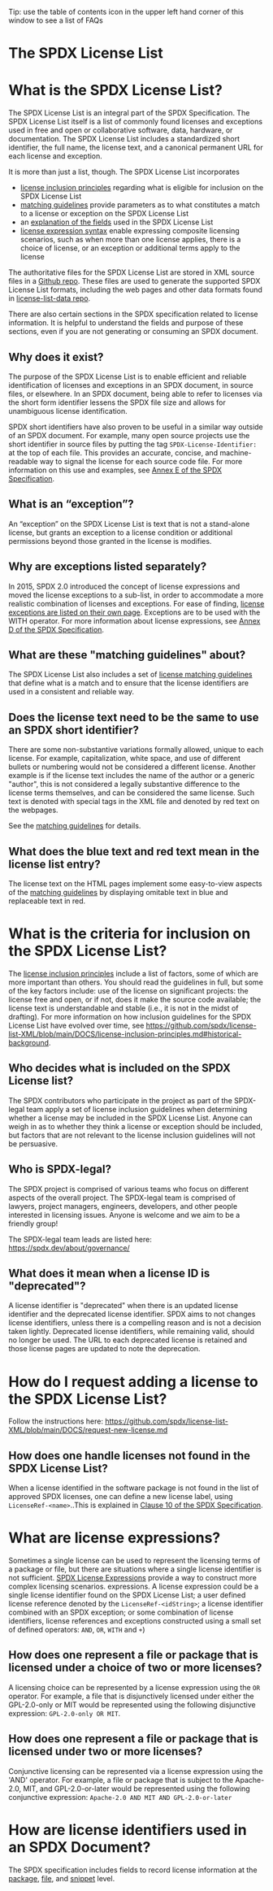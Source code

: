 Tip: use the table of contents icon in the upper left hand corner of this window to see a list of FAQs

The SPDX License List
=====================

# What is the SPDX License List?
The SPDX License List is an integral part of the SPDX Specification. The
SPDX License List itself is a list of commonly found licenses and
exceptions used in free and open or collaborative software, data,
hardware, or documentation. The SPDX License List includes a
standardized short identifier, the full name, the license text, and a
canonical permanent URL for each license and exception.

It is more than just a list, though. The SPDX License List incorporates
* [license inclusion principles](https://github.com/spdx/license-list-XML/blob/main/DOCS/license-inclusion-principles.md) 
regarding what is eligible for inclusion on the SPDX License List
* [matching guidelines](https://spdx.github.io/spdx-spec/v2.3/license-matching-guidelines-and-templates/) 
provide parameters as to what constitutes a match to a license or exception on the SPDX License List
* an [explanation of the fields](https://github.com/spdx/license-list-XML/blob/main/DOCS/license-fields.md) 
used in the SPDX License List
* [license expression syntax](LINK) 
enable expressing composite licensing scenarios, such as when more than one license applies, there is a choice of license, or an exception or additional terms apply to the license

The authoritative files for the SPDX License List are stored in XML source files 
in a [Github repo](https://github.com/spdx/license-list-XML). These files are 
used to generate the supported SPDX License List formats, including the 
web pages and other data formats found in [license-list-data repo](https://github.com/spdx/license-list-data).

There are also certain sections in the SPDX specification related to license information. 
It is helpful to understand the fields and purpose of these sections, even if you 
are not generating or consuming an SPDX document. 

## Why does it exist?
The purpose of the SPDX License List is to enable efficient and reliable
identification of licenses and exceptions in an SPDX document, in
source files, or elsewhere. In an SPDX document, being able to refer to licenses via the short
form identifier lessens the SPDX file size and allows for unambiguous
license identification.

SPDX short identifiers have also proven to be useful in a similar way
outside of an SPDX document. For example, many open source projects use the short identifier 
in source files by putting the tag `SPDX-License-Identifier:` at the top of each file. This provides an accurate, concise, and
machine-readable way to signal the license for each source code
file. For more information on this use and examples, see [Annex E of
the SPDX
Specification](https://spdx.github.io/spdx-spec/v2.3/using-SPDX-short-identifiers-in-source-files/).

## What is an “exception”?
An “exception” on the SPDX License List is text that is not a stand-alone license, but grants an exception to a license condition or additional permissions beyond those granted in the license is modifies.

## Why are exceptions listed separately?
In 2015, SPDX 2.0 introduced the concept of license expressions and moved the license
exceptions to a sub-list, in order to accommodate a more realistic
combination of licenses and exceptions. For ease of finding, [license exceptions are listed on their own
page](https://spdx.org/licenses/exceptions-index.html). Exceptions are to be used with
the WITH operator. For more information about license expressions, see
[Annex D of the SPDX
Specification](https://spdx.github.io/spdx-spec/v2.3/SPDX-license-expressions/).

## What are these "matching guidelines" about?
The SPDX License List also includes a set of [license matching
guidelines](https://spdx.github.io/spdx-spec/v2.3/license-matching-guidelines-and-templates/)
that define what is a match and to ensure that the license identifiers are used in a consistent and
reliable way. 

## Does the license text need to be the same to use an SPDX short identifier?
There are some non-substantive variations formally allowed, unique to each license. For example, capitalization, white space, and use of different bullets or numbering would not be considered a different license. Another example is if the license text includes the name of the author or a generic "author", this is not considered a legally substantive difference to the license terms themselves, and can be considered the same license. Such text is denoted with special tags in the XML file and denoted by red text on the webpages.  
 
See the [matching guidelines](https://spdx.github.io/spdx-spec/v2.3/license-matching-guidelines-and-templates/) for details.

## What does the blue text and red text mean in the license list entry?
The license text on the HTML pages implement some easy-to-view aspects of the [matching guidelines](https://spdx.github.io/spdx-spec/v2.3/license-matching-guidelines-and-templates/) by displaying omitable text in blue and replaceable text in red.

# What is the criteria for inclusion on the SPDX License List?

The [license inclusion principles](https://github.com/spdx/license-list-XML/blob/main/DOCS/license-inclusion-principles.md) include a list of factors, some of which are more important than others. You should read the guidelines in full, but some of the key factors include: use of the license on significant projects: the license free and open, or if not, does it make the source code available; the license text is understandable and stable (i.e., it is not in the midst of drafting). For more information on how inclusion guidelines for the SPDX License List have evolved over time, see https://github.com/spdx/license-list-XML/blob/main/DOCS/license-inclusion-principles.md#historical-background.


## Who decides what is included on the SPDX License list?
The SPDX contributors who participate in the project as part of the SPDX-legal team apply a set of license inclusion guidelines when determining whether a license may be included in the SPDX License List. Anyone can weigh in as to whether they think a license or exception should be included, but factors that are not relevant to the license inclusion guidelines will not be persuasive.  

## Who is SPDX-legal?

The SPDX project is comprised of various teams who focus on different aspects of the overall project.  The SPDX-legal team is comprised of lawyers, project managers, engineers, developers, and other people interested in licensing issues. Anyone is welcome and we aim to be a friendly group!

The SPDX-legal team leads are listed here: https://spdx.dev/about/governance/

##  What does it mean when a license ID is "deprecated"?
A license identifier is "deprecated" when there is an updated license identifier and the deprecated license identifier. SPDX aims to not changes license identifiers, unless there is a compelling reason and is not a decision taken lightly. Deprecated license identifiers, while remaining valid, should no longer be used. The URL to each deprecated license is retained and those license pages are updated to note the deprecation. 

# How do I request adding a license to the SPDX License List?

Follow the instructions here:
https://github.com/spdx/license-list-XML/blob/main/DOCS/request-new-license.md


## How does one handle licenses not found in the SPDX License List?

When a license identified in the software package is not found in the
list of approved SPDX licenses, one can define a new license label, using `LicenseRef-<name>`..This is explained in [Clause 10 of the SPDX Specification](https://spdx.github.io/spdx-spec/v2.3/other-licensing-information-detected/).

# What are license expressions?
Sometimes a single license can be used to represent the licensing terms of a package or file, but there are situations where a single license identifier is not sufficient. [SPDX License Expressions](https://spdx.github.io/spdx-spec/v2.3/SPDX-license-expressions/) provide a way to construct more complex licensing scenarios. expressions. A license expression could be a single license identifier found on the SPDX License List; a user defined license reference denoted by the `LicenseRef-<idString>`; a license identifier combined with an SPDX exception; or some combination of license identifiers, license references and exceptions constructed using a small set of defined operators: `AND`, `OR`, `WITH` and `+`)   
 
## How does one represent a file or package that is licensed under a choice of two or more licenses?
A licensing choice can be represented by a license expression using
the `OR` operator. For example, a file that is disjunctively licensed
under either the GPL-2.0-only or MIT would be represented using the following
disjunctive expression: `GPL-2.0-only OR MIT`.

## How does one represent a file or package that is licensed under two or more licenses?

Conjunctive licensing can be represented via a license expression using
the 'AND' operator. For example, a file or package that is subject to the Apache-2.0,
MIT, and GPL-2.0-or-later would be represented using the following conjunctive
expression: `Apache-2.0 AND MIT AND GPL-2.0-or-later`
 
# How are license identifiers used in an SPDX Document?
The SPDX specification includes fields to record license information at the [package](https://spdx.github.io/spdx-spec/v2.3/package-information/), [file](https://spdx.github.io/spdx-spec/v2.3/file-information/), and [snippet](https://spdx.github.io/spdx-spec/v2.3/snippet-information/) level. 
